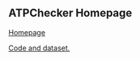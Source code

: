 ## ATPChecker Homepage

[Homepage](https://atpchecker.github.io)

[Code and dataset.](https://doi.org/10.5281/zenodo.7865665)
